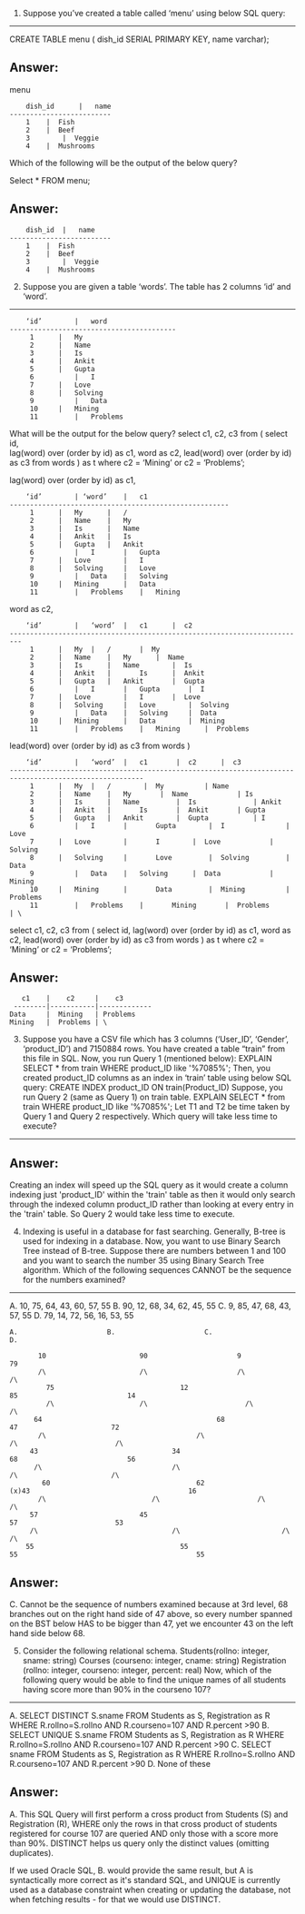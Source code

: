 
1. Suppose you’ve created a table called ‘menu’ using below SQL query:

-------------------------

CREATE TABLE menu ( dish_id SERIAL PRIMARY KEY, name varchar);

Answer:
--------

menu

	    dish_id  	 |   name
	-------------------------
		1	 |	Fish
		2	 |	Beef
		3   	 |	Veggie
		4	 |	Mushrooms


Which of the following will be the output of the below query?

Select * FROM menu;


Answer:
--------


		dish_id  |   name
	-------------------------
		1	 |	Fish
		2	 |	Beef
		3   	 |	Veggie
		4	 |	Mushrooms



2. Suppose you are given a table ‘words’. The table has 2 columns ‘id’ and ‘word’.

-------------------------


		‘id’		|	word
	-----------------------------------------
		 1		|   My
		 2		|   Name
		 3		|   Is
		 4		|   Ankit
		 5		|   Gupta
		 6      	|   I
		 7		|   Love
		 8 		|   Solving
		 9     		|   Data
		 10		|   Mining
		 11     	|   Problems


What will be the output for the below query?
select c1, c2, c3 from 
( select id,  
lag(word) over (order by id) as c1, 
word as c2, 
lead(word) over (order by id) as c3 from words ) as t where c2 = ‘Mining’ or c2 = ‘Problems’;


lag(word) over (order by id) as c1, 

		‘id’		| ‘word’	|	c1
	------------------------------------------------------
		 1		|   My		|   /
		 2		|   Name	|   My
		 3		|   Is 		|   Name
		 4		|   Ankit	|   Is
		 5		|   Gupta	|   Ankit
		 6      	|   I 		|   Gupta
		 7		|   Love    	|   I
		 8 		|   Solving 	|   Love
		 9      	|   Data 	|   Solving
		 10		|   Mining  	|   Data
		 11     	|   Problems	|   Mining

word as c2, 

		‘id’		|	‘word’	|	c1 		|  c2
	-------------------------------------------------------------------------
		 1		|	My	|	/		|  My
		 2		|   Name	|	My 		|  Name
		 3		|   Is 		|	Name 	 	|  Is
		 4		|   Ankit	|       Is 		|  Ankit		
		 5		|   Gupta	|	Ankit 	 	|  Gupta
		 6      	|   I 		|	Gupta	 	|  I
		 7		|   Love    	|	I 		|  Love
		 8 		|   Solving 	|	Love 		|  Solving
		 9      	|   Data 	|	Solving  	|  Data
		 10		|   Mining  	|	Data 	 	|  Mining
		 11     	|   Problems	|	Mining		|  Problems


 lead(word) over (order by id) as c3 from words ) 



		‘id’		|	‘word’	|	c1 		 |	c2		|  c3
	-------------------------------------------------------------------------------------------------------
		 1		|	My	|	/		 |  My			| Name
		 2		|   Name	|	My 		 |  Name    		| Is
		 3		|   Is 		|	Name		 |  Is      		| Ankit
		 4		|   Ankit	|       Is 		 |  Ankit		| Gupta
		 5		|   Gupta	|	Ankit 	 	 |  Gupta   		| I
		 6      	|   I 		|   	Gupta	 	 |  I       		| Love
		 7		|   Love    	|   	I 	 	 |  Love    		| Solving
		 8 		|   Solving 	|   	Love 	 	 |  Solving 		| Data
		 9      	|   Data 	|	Solving  	 |  Data    		| Mining
		 10		|   Mining  	|   	Data 	 	 |  Mining  		| Problems 
		 11     	|   Problems	|   	Mining   	 |  Problems		| \


select c1, c2, c3 from ( select id,  lag(word) over (order by id) as c1, word as c2, lead(word) over (order by id) as c3 from words ) as t where c2 = ‘Mining’ or c2 = ‘Problems’;

Answer:
--------

	   c1    |    c2     |    c3
	 --------|-----------|-------------     
	Data 	 |  Mining   | Problems 
	Mining   |  Problems | \


3. Suppose you have a CSV file which has 3 columns (‘User_ID’, ‘Gender’, ‘product_ID’) and 7150884 rows. You have created a table “train” from this file in SQL.
Now, you run Query 1 (mentioned below):
EXPLAIN SELECT * from train WHERE product_ID like '%7085%';
Then, you created product_ID columns as an index in ‘train’ table using below SQL query:
CREATE INDEX product_ID ON train(Product_ID)
Suppose, you run Query 2 (same as Query 1) on train table.
EXPLAIN SELECT * from train WHERE product_ID like '%7085%';
Let T1 and T2 be time taken by Query 1 and Query 2 respectively. Which query will take less time to execute?

----------------

Answer:
--------
Creating an index will speed up the SQL query as it would create a column indexing just 'product_ID' within the 'train' table as then it would only search through the indexed column product_ID rather than looking at every entry in the 'train' table. So Query 2 would take less time to execute. 



4. Indexing is useful in a database for fast searching. Generally, B-tree is used for indexing in a database. 
Now, you want to use Binary Search Tree instead of B-tree.
Suppose there are numbers between 1 and 100 and you want to search the number 35 using Binary Search Tree algorithm. Which of the following sequences CANNOT be the sequence for the numbers examined?

-------------------------

A. 10, 75, 64, 43, 60, 57, 55
B. 90, 12, 68, 34, 62, 45, 55
C. 9, 85, 47, 68, 43, 57, 55
D. 79, 14, 72, 56, 16, 53, 55

	A.						B.						C. 						D.

		   10 						90 						9 						79
		   /\						/\ 						/\						/\
		     75                   		      12						 85 				 	      14 
		     /\ 					/\						  /\ 						/\
		  64                        		           68                      			47 						 72
		   /\                        			  /\                     		       /\  						 /\
		 43                        			34 				       	         68 					      56
		  /\                       			/\					         /\					      /\
		    60                       			  62                  			    (x)43                           		    16
		   /\						   /\					     /\ 					   /\
		 57 					  	45                        		       57 					     53 
		 /\                      			/\					       /\                            		     /\
		55                         			  55                     		     55                                		       55


Answer:
--------

C. Cannot be the sequence of numbers examined because at 3rd level, 68 branches out on the right hand side of 47 above, so every number spanned on the BST below HAS to be bigger than 47, yet we encounter 43 on the left hand side below 68.



5. Consider the following relational schema.
Students(rollno: integer, sname: string)
Courses (courseno: integer, cname: string)
Registration (rollno: integer, courseno: integer, percent: real)
Now, which of the following query would be able to find the unique names of all students having score more than 90% in the courseno 107?

------------------

A. SELECT DISTINCT S.sname FROM Students as S, Registration as R WHERE R.rollno=S.rollno AND R.courseno=107 AND R.percent >90
B. SELECT UNIQUE S.sname FROM Students as S, Registration as R WHERE R.rollno=S.rollno AND R.courseno=107 AND R.percent >90
C. SELECT sname FROM Students as S, Registration as R WHERE R.rollno=S.rollno AND R.courseno=107 AND R.percent >90
D. None of these


Answer:
--------

A. This SQL Query will first perform a cross product from Students (S) and Registration (R), WHERE only the rows in that cross product of students registered for course 107 are queried AND only those with a score more than 90%. DISTINCT helps us query only the distinct values (omitting duplicates).

If we used Oracle SQL, B. would provide the same result, but A is syntactically more correct as it's standard SQL, and UNIQUE is currently used as a database constraint when creating or updating the database, not when fetching results - for that we would use DISTINCT.


